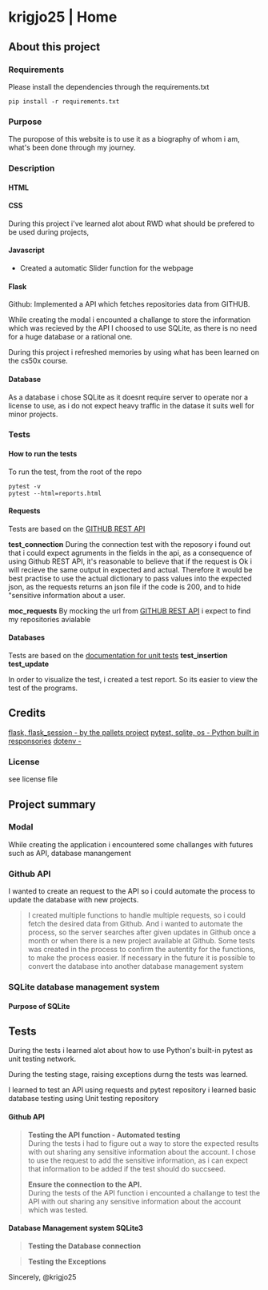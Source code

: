 # krigjo25 | Home

## About this project

### Requirements
Please install the dependencies through the requirements.txt

```fish
pip install -r requirements.txt
```

### Purpose
The puropose of this website is to use it as a biography of whom i am,  what's been done through my journey.

### Description

####    HTML
####    CSS


During this project i've learned alot about RWD what should be prefered to be used during projects,

####    Javascript

-   Created a automatic Slider function for the webpage

####    Flask

Github:
Implemented a API which fetches repositories data from GITHUB.


While creating the modal i encounted a challange to store the information which was recieved by the API
I choosed to use SQLite, as there is no need for a huge database or a rational one.

During this project i refreshed memories by using what has been learned on the cs50x course.

####    Database

As a database i chose SQLite as it doesnt require server to operate nor a license to use, as i do not expect heavy traffic in the datase it suits well for minor projects.


### Tests

####    How to run the tests

To run the test, from the root of the repo
```fish
pytest -v
pytest --html=reports.html
```
####    Requests
Tests are based on the [GITHUB REST API](https://docs.github.com/en/rest/users/users?apiVersion=2022-11-28)

**test_connection**
During the connection test with the reposory i found out that i could expect
agruments in the fields in the api, as a consequence of using Github REST API,
it's reasonable to believe that if the request is Ok i will recieve the same output
in expected and actual. Therefore it would be best practise to use the actual
dictionary to pass values into the expected json, as the requests returns an
json file if the code is 200, and to hide "sensitive information about a user.

**moc_requests**
By mocking the url from [GITHUB REST API](https://docs.github.com/en/rest/repos/repos?apiVersion=2022-11-28#get-a-repository) i expect to find my repositories avialable


####    Databases

Tests are based on the [documentation for unit tests](https://python-basics-tutorial.readthedocs.io/en/24.1.0/test/sqlite.html)
**test_insertion**
**test_update**


In order to visualize the test, i created a test report. So its easier to view the test of the programs.
##  Credits

[flask, flask_session - by the pallets project]()
[pytest, sqlite, os - Python built in responsories]()
[dotenv - ]()

### License
see license file


## Project summary

### Modal
While creating the application i encountered some challanges with futures such as API,  database manangement

### Github API

I wanted to create an request to the API so i could automate the process to update the database with new projects.

> I created multiple functions to handle multiple requests, so i could fetch the desired data from Github. And i wanted to automate the process, so the server searches after given updates in Github once a month or when there is a new project available at Github. 
> Some tests was created in the process to confirm the autentity for the functions, to make the process easier. If necessary in the future it is possible to convert the database into another database management system
>


### SQLite database management system
#### Purpose of SQLite

## Tests

During the tests i learned alot about how to use Python's built-in pytest as unit testing network.

During the testing stage, raising exceptions durng the tests was learned.

I learned to test an API using requests and pytest repository
i learned basic database testing using Unit testing repository

#### Github API
>   **Testing the API function - Automated testing**<br>
>  During the tests  i had to figure out a way to store the expected results with out sharing any sensitive information about the account.
>  I chose to use the request to add the sensitive information, as i can expect that information to be added if the test should do succseed.
>
> **Ensure the connection to the API.**<br>
> During the tests of the API function i encounted a challange to test the API with out sharing any sensitive information about the account which was tested.

#### Database Management system SQLite3
> **Testing the Database connection**

> **Testing the Exceptions**


Sincerely,
@krigjo25
